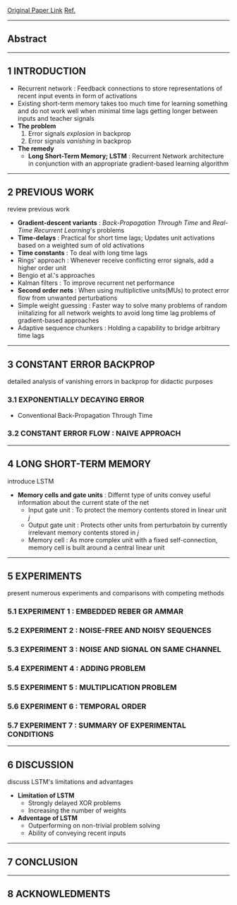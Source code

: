 [Original Paper Link](https://www.researchgate.net/publication/13853244_Long_Short-term_Memory)
[Ref.]()

---
## Abstract

---
## 1 INTRODUCTION

- Recurrent network : Feedback connections to store representations of recent input events in form of activations
- Existing short-term memory takes too much time for learning something and do not work well when minimal time lags getting longer between inputs and teacher signals
- **The problem**
	1. Error signals *explosion* in backprop
	2. Error signals *vanishing* in backprop
- **The remedy**
	- **Long Short-Term Memory; LSTM** : Recurrent Network architecture in conjunction with an appropriate gradient-based learning algorithm

---

## 2 PREVIOUS WORK
review previous work

- **Gradient-descent variants** : *Back-Propagation Through Time* and *Real-Time Recurrent Learning*'s  problems
- **Time-delays** : Practical for short time lags; Updates unit activations based on a weighted sum of old activations
- **Time constants** : To deal with long time lags
- Rings' approach : Whenever receive conflicting error signals, add a higher order unit
- Bengio et al.'s approaches
- Kalman filters : To improve recurrent net performance
- **Second order nets** : When using multiplictive units(MUs) to protect error flow from unwanted perturbations
- Simple weight guessing : Faster way to solve many problems of random iniitalizing for all network weights to avoid long time lag problems of gradient-based approaches
- Adaptive sequence chunkers : Holding a capability to bridge arbitrary time lags
---
## 3 CONSTANT ERROR BACKPROP
detailed analysis of vanishing errors in backprop for didactic purposes

### 3.1 EXPONENTIALLY DECAYING ERROR

- Conventional Back-Propagation Through Time

### 3.2 CONSTANT ERROR FLOW : NAIVE APPROACH

---
## 4 LONG SHORT-TERM MEMORY
introduce LSTM

- **Memory cells and gate units** : Differnt type of units convey useful information about the current state of the net
	- Input gate unit : To protect the memory contents stored in linear unit $j$ 
	- Output gate unit : Protects other units from perturbatoin by currently irrelevant memory contents stored in $j$
	- Memory cell : As more complex unit with a fixed self-connection, memory cell is built around a central linear unit

---
## 5 EXPERIMENTS
present numerous experiments and comparisons with competing methods

### 5.1 EXPERIMENT 1 : EMBEDDED REBER GR AMMAR

### 5.2 EXPERIMENT 2 : NOISE-FREE AND NOISY SEQUENCES

### 5.3 EXPERIMENT 3 : NOISE AND SIGNAL ON SAME CHANNEL

### 5.4 EXPERIMENT 4 : ADDING PROBLEM

### 5.5 EXPERIMENT 5 : MULTIPLICATION PROBLEM

### 5.6 EXPERIMENT 6 : TEMPORAL ORDER

### 5.7 EXPERIMENT 7 : SUMMARY OF EXPERIMENTAL CONDITIONS

---
## 6 DISCUSSION
discuss LSTM's limitations and advantages

- **Limitation of LSTM**
	- Strongly delayed XOR problems
	- Increasing the number of weights
- **Adventage of LSTM**
	- Outperforming on non-trivial problem solving 
	- Ability of conveying recent inputs

---
## 7 CONCLUSION

---
## 8 ACKNOWLEDMENTS
